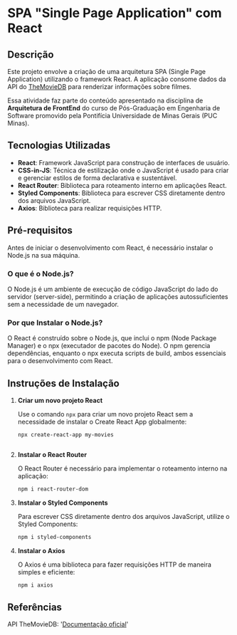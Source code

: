 # SPA "Single Page Application" com React

## Descrição

Este projeto envolve a criação de uma arquitetura SPA (Single Page Application) utilizando o framework React. A aplicação consome dados da API do [TheMovieDB](https://developer.themoviedb.org/reference/movie-details) para renderizar informações sobre filmes.

Essa atividade faz parte do conteúdo apresentado na disciplina de **Arquitetura de FrontEnd** do curso de Pós-Graduação em Engenharia de Software promovido pela Pontifícia Universidade de Minas Gerais (PUC Minas).

## Tecnologias Utilizadas

- **React**: Framework JavaScript para construção de interfaces de usuário.
- **CSS-in-JS**: Técnica de estilização onde o JavaScript é usado para criar e gerenciar estilos de forma declarativa e sustentável.
- **React Router**: Biblioteca para roteamento interno em aplicações React.
- **Styled Components**: Biblioteca para escrever CSS diretamente dentro dos arquivos JavaScript.
- **Axios**: Biblioteca para realizar requisições HTTP.

## Pré-requisitos

Antes de iniciar o desenvolvimento com React, é necessário instalar o Node.js na sua máquina.

### O que é o Node.js?

O Node.js é um ambiente de execução de código JavaScript do lado do servidor (server-side), permitindo a criação de aplicações autossuficientes sem a necessidade de um navegador.

### Por que Instalar o Node.js?

O React é construído sobre o Node.js, que inclui o npm (Node Package Manager) e o npx (executador de pacotes do Node). O npm gerencia dependências, enquanto o npx executa scripts de build, ambos essenciais para o desenvolvimento com React.

## Instruções de Instalação

1. **Criar um novo projeto React**
   
   Use o comando `npx` para criar um novo projeto React sem a necessidade de instalar o Create React App globalmente:
   
   ```bash
   npx create-react-app my-movies



2. **Instalar o React Router**
   
   O React Router é necessário para implementar o roteamento interno na aplicação:
   
   ```bash
   npm i react-router-dom

3. **Instalar o Styled Components**
   
   Para escrever CSS diretamente dentro dos arquivos JavaScript, utilize o Styled Components:
   
   ```bash
   npm i styled-components

4. **Instalar o Axios**
   
   O Axios é uma biblioteca para fazer requisições HTTP de maneira simples e eficiente:
   
   ```bash
   npm i axios

## Referências
API TheMovieDB: '[Documentação oficial](https://developer.themoviedb.org/reference/movie-details)'